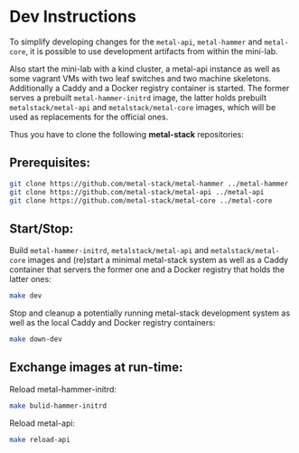 # Dev Instructions

To simplify developing changes for the `metal-api`, `metal-hammer` and `metal-core`, it is possible to use development artifacts from within the mini-lab.

Also start the mini-lab with a kind cluster, a metal-api instance
as well as some vagrant VMs with two leaf switches and two machine skeletons.
Additionally a Caddy and a Docker registry container is started.
The former serves a prebuilt `metal-hammer-initrd` image, the latter holds
prebuilt `metalstack/metal-api` and `metalstack/metal-core` images,
which will be used as replacements for the official ones.

Thus you have to clone the following **metal-stack** repositories:

## Prerequisites:

```bash
git clone https://github.com/metal-stack/metal-hammer ../metal-hammer
git clone https://github.com/metal-stack/metal-api ../metal-api
git clone https://github.com/metal-stack/metal-core ../metal-core
```

## Start/Stop:

Build `metal-hammer-initrd`, `metalstack/metal-api` and `metalstack/metal-core` images and (re)start
a minimal metal-stack system as well as a Caddy container that servers the former one
and a Docker registry that holds the latter ones:

```bash
make dev
```

Stop and cleanup a potentially running metal-stack development system
as well as the local Caddy and Docker registry containers:

```bash
make down-dev
```

## Exchange images at run-time:

Reload metal-hammer-initrd:

```bash
make bulid-hammer-initrd
```

Reload metal-api:

```bash
make reload-api
```
